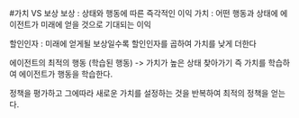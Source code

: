 #가치 VS 보상
보상 : 상태와 행동에 따른 즉각적인 이익
가치 : 어떤 행동과 상태에 에이전트가 미래에 얻을 것으로 기대되는 이익

할인인자 : 미래에 얻게될 보상일수록 할인인자를 곱하여 가치를 낮게 더한다

에이전트의 최적의 행동 (학습된 행동) -> 가치가 높은 상태 찾아가기
즉 가치를 학습하여 에이전트가 행동을 학습한다.

정책을 평가하고 그에따라 새로운 가치를 설정하는 것을 반복하여 최적의 정책을 얻는다.
